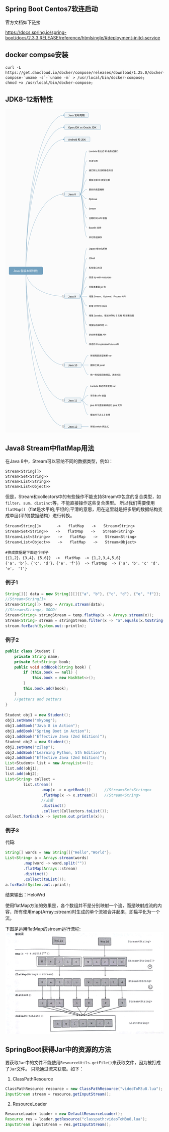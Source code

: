 ## Spring Boot Centos7软连启动

官方文档如下链接

https://docs.spring.io/spring-boot/docs/2.3.3.RELEASE/reference/htmlsingle/#deployment-initd-service

## docker compse安装
```shell script
curl -L https://get.daocloud.io/docker/compose/releases/download/1.25.0/docker-compose-`uname -s`-`uname -m` > /usr/local/bin/docker-compose;
chmod +x /usr/local/bin/docker-compose;
```

## JDK8-12新特性
![JDK8-12新特性](./doc/JDK8-12新特性.jpg)

## Java8 Stream中flatMap用法
在Java 8中，Stream可以容纳不同的数据类型，例如：
```text
Stream<String[]>
Stream<Set<String>>
Stream<List<String>>
Stream<List<Object>>
```
但是，Stream和collectors中的有些操作不能支持Stream中包含的复合类型，如`filter`、`sum`、`distinct`等，不能直接操作这些复合类型。
所以我们需要使用`flatMap()`（flat是水平的;平坦的;平滑的意思，用在这里就是把多层的数据结构变成单层(平的)数据结构）进行转换。
```text
Stream<String[]>　　　　->　　flatMap　　->　　Stream<String>
Stream<Set<String>>　　->　　flatMap　　->　　Stream<String>
Stream<List<String>>　　->　　flatMap　　->　　Stream<String>
Stream<List<Object>>　　->　　flatMap　　->　　Stream<Object>

#换成数据是下面这个样子
{{1,2}，{3,4}，{5,6}}  ->  flatMap  -> {1,2,3,4,5,6}
{'a'，'b'}，{'c'，'d'}，{'e'，'f'}}  -> flatMap  -> {'a'，'b'，'c' 'd'， 'e'， 'f'}
```
### 例子1
```java
String[][] data = new String[][]{{"a", "b"}, {"c", "d"}, {"e", "f"}};
//Stream<String[]>
Stream<String[]> temp = Arrays.stream(data);
//Stream<String>, GOOD!
Stream<String> stringStream = temp.flatMap(x -> Arrays.stream(x));
Stream<String> stream = stringStream.filter(x -> "a".equals(x.toString()));
stream.forEach(System.out::println);
```
### 例子2
```java
public class Student {
    private String name;
    private Set<String> book;
    public void addBook(String book) {
        if (this.book == null) {
            this.book = new HashSet<>();
        }
        this.book.add(book);
    }
    //getters and setters
}

Student obj1 = new Student();
obj1.setName("mkyong");
obj1.addBook("Java 8 in Action");
obj1.addBook("Spring Boot in Action");
obj1.addBook("Effective Java (2nd Edition)");
Student obj2 = new Student();
obj2.setName("zilap");
obj2.addBook("Learning Python, 5th Edition");
obj2.addBook("Effective Java (2nd Edition)");
List<Student> list = new ArrayList<>();
list.add(obj1);
list.add(obj2);
List<String> collect =
        list.stream()
                .map(x -> x.getBook())      //Stream<Set<String>>
                .flatMap(x -> x.stream())   //Stream<String>
                //去重
                .distinct()
                .collect(Collectors.toList());
collect.forEach(x -> System.out.println(x));
```
### 例子3
代码:
```java
String[] words = new String[]{"Hello","World"};
List<String> a = Arrays.stream(words)
        .map(word -> word.split(""))
        .flatMap(Arrays::stream)
        .distinct()
        .collect(toList());
a.forEach(System.out::print);
```
结果输出：HeloWrd

使用flatMap方法的效果是，各个数组并不是分别映射一个流，而是映射成流的内容，所有使用map(Array::stream)时生成的单个流被合并起来，即扁平化为一个流。

下图是运用flatMap的stream运行流程:
![flatMap](./doc/flat.png)

## SpringBoot获得Jar中的资源的方法

要获取`Jar`中的文件不能使用`ResourceUtils.getFile()`来获取文件，因为被打成了`Jar`文件。
只能通过流来获取。如下：

1. ClassPathResource
```java
ClassPathResource resource = new ClassPathResource("videoToM3u8.lua");
InputStream stream = resource.getInputStream();
```

2. ResourceLoader
```java
ResourceLoader loader = new DefaultResourceLoader();
Resource res = loader.getResource("classpath:videoToM3u8.lua");
InputStream inputStream = res.getInputStream();
```